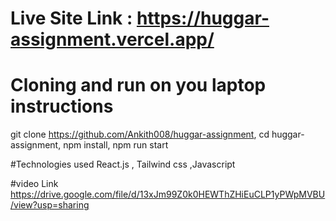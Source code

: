 # Live Site Link : https://huggar-assignment.vercel.app/

# Cloning and run on you laptop instructions

git clone https://github.com/Ankith008/huggar-assignment,
cd huggar-assignment,
npm install,
npm run start

#Technologies used
React.js , Tailwind css ,Javascript

#video Link
https://drive.google.com/file/d/13xJm99Z0k0HEWThZHiEuCLP1yPWpMVBU/view?usp=sharing
